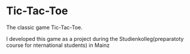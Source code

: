 # Tic-Tac-Toe
The classic game Tic-Tac-Toe. 

I developed this game as a project during the Studienkolleg(preparatoty course for nternational students) in Mainz
